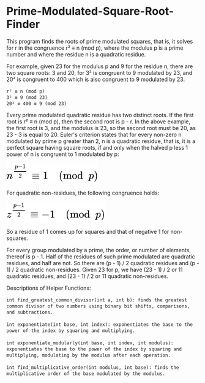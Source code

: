# Prime-Modulated-Square-Root-Finder

This program finds the roots of prime modulated squares, that is, it solves for r in the congruence r² ≡ n (mod p), where the modulus p is a prime number and where the residue n is a quadratic residue.

For example, given 23 for the modulus p and 9 for the residue n, there are two square roots: 3 and 20, for 3² is congruent to 9 modulated by 23, and 20² is congruent to 400 which is also congruent to 9 modulated by 23.

    r² ≡ n (mod p)
    3² ≡ 9 (mod 23)
    20² ≡ 400 ≡ 9 (mod 23)

Every prime modulated quadratic residue has two distinct roots. If the first root is r² ≡ n (mod p), then the second root is p - r. In the above example, the first root is 3, and the modulus is 23, so the second root must be 20, as 23 - 3 is equal to 20. Euler's criterion states that for every non-zero n modulated by prime p greater than 2, n is a quadratic residue, that is, it is a perfect square having square roots, if and only when the halved p less 1 power of n is congruent to 1 modulated by p:

![quadratic residue](assets/quadratic_residue.svg)

For quadratic non-residues, the following congruence holds:

![quadratic non-residue](assets/quadratic_nonresidue.svg)

So a residue of 1 comes up for squares and that of negative 1 for non-squares.

For every group modulated by a prime, the order, or number of elements, thereof is p - 1. Half of the residues of such prime modulated are quadratic residues, and half are not. So there are (p - 1) / 2 quadratic residues and (p - 1) / 2 quadratic non-residues. Given 23 for p, we have (23 - 1) / 2 or 11 quadratic residues, and (23 - 1) / 2 or 11 quadratic non-residues.

Descriptions of Helper Functions:

    int find_greatest_common_divisor(int a, int b): finds the greatest common divisor of two numbers using binary bit shifts, comparisons, and subtractions.

    int exponentiate(int base, int index): exponentiates the base to the power of the index by squaring and multiplying.

    int exponentiate_modularly(int base, int index, int modulus): exponentiates the base to the power of the index by squaring and multiplying, modulating by the modulus after each operation.

    int find_multiplicative_order(int modulus, int base): finds the multiplicative order of the base modulated by the modulus. 

